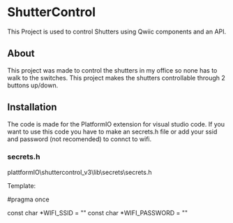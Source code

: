 # ShutterControl
This Project is used to control Shutters using Qwiic components and an API.

## 

## About
This project was made to control the shutters in my office so none has to walk to the switches. This project makes the shutters controllable through 2 buttons up/down.

## Installation 
The code is made for the PlatformIO extension for visual studio code.
If you want to use this code you have to make an secrets.h file or add your ssid and password (not recomended) to connct to wifi.

### secrets.h

plattformIO\shuttercontrol_v3\lib\secrets\secrets.h

Template:

#pragma once

const char *WIFI_SSID = "<SSID>"
const char *WIFI_PASSWORD = "<PASSWORD>"
